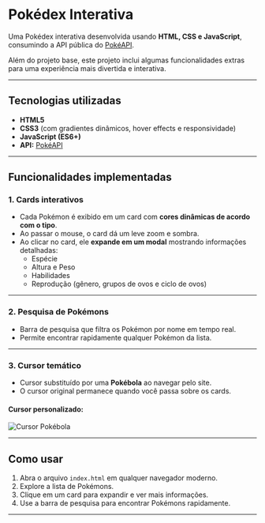 # Pokédex Interativa

Uma Pokédex interativa desenvolvida usando **HTML, CSS e JavaScript**, consumindo a API pública do [PokéAPI](https://pokeapi.co/).  

Além do projeto base, este projeto inclui algumas funcionalidades extras para uma experiência mais divertida e interativa.

---

## Tecnologias utilizadas

- **HTML5**
- **CSS3** (com gradientes dinâmicos, hover effects e responsividade)
- **JavaScript (ES6+)**
- **API:** [PokéAPI](https://pokeapi.co/)

---

## Funcionalidades implementadas

### 1. Cards interativos
- Cada Pokémon é exibido em um card com **cores dinâmicas de acordo com o tipo**.
- Ao passar o mouse, o card dá um leve zoom e sombra.
- Ao clicar no card, ele **expande em um modal** mostrando informações detalhadas:
  - Espécie
  - Altura e Peso
  - Habilidades
  - Reprodução (gênero, grupos de ovos e ciclo de ovos)

---

### 2. Pesquisa de Pokémons
- Barra de pesquisa que filtra os Pokémon por nome em tempo real.
- Permite encontrar rapidamente qualquer Pokémon da lista.

---

### 3. Cursor temático
- Cursor substituído por uma **Pokébola** ao navegar pelo site.
- O cursor original permanece quando você passa sobre os cards.

#### Cursor personalizado:
![Cursor Pokébola](https://www.rw-designer.com/cursor-view/41451.png)

---

## Como usar

1. Abra o arquivo `index.html` em qualquer navegador moderno.
2. Explore a lista de Pokémons.
3. Clique em um card para expandir e ver mais informações.
4. Use a barra de pesquisa para encontrar Pokémons rapidamente.

---

